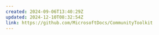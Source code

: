 ```yaml
---
created: 2024-09-06T13:40:29Z
updated: 2024-12-10T08:32:54Z
link: https://github.com/MicrosoftDocs/CommunityToolkit
---
```

